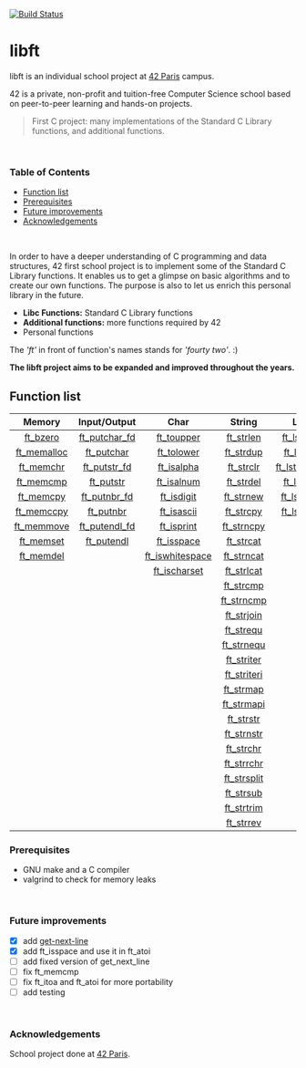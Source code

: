 [![Build Status](https://travis-ci.org/rrsw/fillit.svg?branch=master)](https://travis-ci.org/rrsw/fillit)

# libft

libft is an individual school project at [42 Paris](https://www.42.fr) campus.

42 is a private, non-profit and tuition-free Computer Science school based on peer-to-peer learning and hands-on projects.

> First C project: many implementations of the Standard C Library functions, and additional functions.
<br>

### Table of Contents

- [Function list](#function-list)
- [Prerequisites](#prerequisites)
- [Future improvements](#future-improvements)
- [Acknowledgements](#acknowledgements)
<br>

In order to have a deeper understanding of C programming and data structures, 42 first school project is to implement some of the Standard C Library functions. It enables us to get a glimpse on basic algorithms and to create our own functions. The purpose is also to let us enrich this personal library in the future.

- **Libc Functions:** Standard C Library functions
- **Additional functions:** more functions required by 42
- Personal functions

The *'ft'* in front of function's names stands for *'fourty two'*. :)

**The libft project aims to be expanded and improved throughout the years.**
<br>

## Function list

|Memory|Input/Output|Char|String|List|Conversion|Misc.|
|:---:|:---:|:---:|:---: |:--:|:---:|:---:|
|[ft_bzero](srcs/ft_bzero.c)|[ft_putchar_fd](srcs/ft_putchar_fd.c)|[ft_toupper](srcs/ft_toupper.c)|[ft_strlen](srcs/ft_strlen.c)|[ft_lstadd](srcs/ft_lstadd.c)|[ft_atoi](srcs/ft_atoi.c)|[ft_nbrlen](srcs/ft_nbrlen.c)|
|[ft_memalloc](srcs/ft_memalloc.c)|[ft_putchar](srcs/ft_putchar.c)|[ft_tolower](srcs/ft_tolower.c)|[ft_strdup](srcs/ft_strdup.c)|[ft_lstdel](srcs/ft_lstdel.c)|[ft_itoa](srcs/ft_itoa.c)|[ft_swap](srcs/ft_swap.c)|
|[ft_memchr](srcs/ft_memchr.c)|[ft_putstr_fd](srcs/ft_putstr_fd.c)|[ft_isalpha](srcs/ft_isalpha.c)|[ft_strclr](srcs/ft_strclr.c)|[ft_lstdelone](srcs/ft_lstdelone.c)||[get_next_line](srcs/get_next_line.c)|
|[ft_memcmp](srcs/ft_memcmp.c)|[ft_putstr](srcs/ft_putstr.c)|[ft_isalnum](srcs/ft_isalnum.c)|[ft_strdel](srcs/ft_strdel.c)|[ft_lstiter](srcs/ft_lstiter.c)| | |
|[ft_memcpy](srcs/ft_memcpy.c)|[ft_putnbr_fd](srcs/ft_putnbr_fd.c)|[ft_isdigit](srcs/ft_isdigit.c)|[ft_strnew](srcs/ft_strnew.c)|[ft_lstmap](srcs/ft_lstmap.c)| | |
|[ft_memccpy](srcs/ft_memccpy.c)|[ft_putnbr](srcs/ft_putnbr.c)|[ft_isascii](srcs/ft_isascii.c)|[ft_strcpy](srcs/ft_strcpy.c)|[ft_lstnew](srcs/ft_lstnew.c)| | |
|[ft_memmove](srcs/ft_memmove.c)|[ft_putendl_fd](srcs/ft_putendl_fd.c)|[ft_isprint](srcs/ft_isprint.c)|[ft_strncpy](srcs/ft_strncpy.c)| | | |
|[ft_memset](srcs/ft_memset.c)|[ft_putendl](srcs/ft_putendl.c)|[ft_isspace](srcs/ft_isspace.c)|[ft_strcat](srcs/ft_strcat.c)| | | |
|[ft_memdel](srcs/ft_memdel.c)| |[ft_iswhitespace](srcs/ft_iswhitespace.c)|[ft_strncat](srcs/ft_strncat.c)| | | |
| | |[ft_ischarset](srcs/ft_ischarset.c)|[ft_strlcat](srcs/ft_strlcat.c)| | | |
| | | |[ft_strcmp](srcs/ft_strcmp.c)| | | |
| | | |[ft_strncmp](srcs/ft_strncmp.c)| | | |
| | | |[ft_strjoin](srcs/ft_strjoin.c)| | | |
| | | |[ft_strequ](srcs/ft_strequ.c)| | | |
| | | |[ft_strnequ](srcs/ft_strnequ.c)| | | |
| | | |[ft_striter](srcs/ft_striter.c)| | | |
| | | |[ft_striteri](srcs/ft_striteri.c)| | | |
| | | |[ft_strmap](srcs/ft_strmap.c)| | | |
| | | |[ft_strmapi](srcs/ft_strmapi.c)| | | |
| | | |[ft_strstr](srcs/ft_strstr.c)| | | |
| | | |[ft_strnstr](srcs/ft_strnstr.c)| | | |
| | | |[ft_strchr](srcs/ft_strchr.c)| | | |
| | | |[ft_strrchr](srcs/ft_strrchr.c)| | | |
| | | |[ft_strsplit](srcs/ft_strsplit.c)| | | |
| | | |[ft_strsub](srcs/ft_strsub.c)| | | |
| | | |[ft_strtrim](srcs/ft_strtrim.c)| | | |
| | | |[ft_strrev](srcs/ft_strrev.c)| | | |


### Prerequisites

* GNU make and a C compiler
* valgrind to check for memory leaks
<br>

### Future improvements

- [X] add [get-next-line](https://github.com/rrsw/get-next-line)
- [X] add ft_isspace and use it in ft_atoi
- [ ] add fixed version of get_next_line
- [ ] fix ft_memcmp
- [ ] fix ft_itoa and ft_atoi for more portability
- [ ] add testing
<br>

### Acknowledgements

School project done at [42 Paris](https://www.42.fr).
